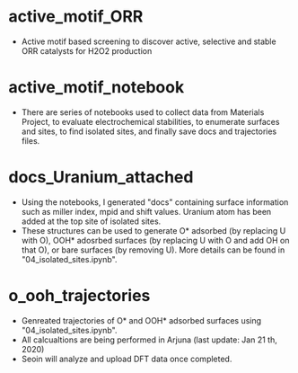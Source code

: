 # active_motif_ORR
- Active motif based screening to discover active, selective and stable ORR catalysts for H2O2 production

# active_motif_notebook
- There are series of notebooks used to collect data from Materials Project, to evaluate electrochemical stabilities, to enumerate surfaces and sites, to find isolated sites, and finally save docs and trajectories files.

# docs_Uranium_attached
- Using the notebooks, I generated "docs" containing surface information such as miller index, mpid and shift values. Uranium atom has been added at the top site of isolated sites. 
- These structures can be used to generate O* adsorbed (by replacing U with O), OOH* adosrbed surfaces (by replacing U with O and add OH on that O), or bare surfaces (by removing U). More details can be found in "04_isolated_sites.ipynb".

# o_ooh_trajectories
- Genreated trajectories of O* and OOH* adsorbed surfaces using "04_isolated_sites.ipynb". 
- All calcualtions are being performed in Arjuna (last update: Jan 21 th, 2020)
- Seoin will analyze and upload DFT data once completed. 
